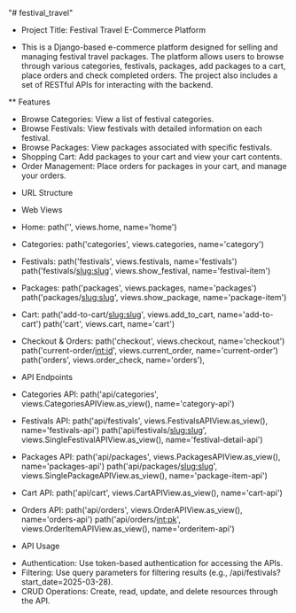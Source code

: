 "# festival_travel" 

* Project Title: Festival Travel E-Commerce Platform
- This is a Django-based e-commerce platform designed for selling and managing festival travel packages. 
The platform allows users to browse through various categories, festivals, packages, add packages to a cart, place orders and check completed orders. The project also includes a set of RESTful APIs for interacting with the backend.

** Features
- Browse Categories: View a list of festival categories.
- Browse Festivals: View festivals with detailed information on each festival.
- Browse Packages: View packages associated with specific festivals.
- Shopping Cart: Add packages to your cart and view your cart contents.
- Order Management: Place orders for packages in your cart, and manage your orders.


* URL Structure

* Web Views
- Home:
path('', views.home, name='home')

- Categories:
path('categories', views.categories, name='category')

- Festivals:
path('festivals', views.festivals, name='festivals')
path('festivals/<slug:slug>', views.show_festival, name='festival-item')

- Packages:
path('packages', views.packages, name='packages')
path('packages/<slug:slug>', views.show_package, name='package-item')

- Cart:
path('add-to-cart/<slug:slug>', views.add_to_cart, name='add-to-cart')
path('cart', views.cart, name='cart')

- Checkout & Orders:
path('checkout', views.checkout, name='checkout')
path('current-order/<int:id>', views.current_order, name='current-order')
path('orders', views.order_check, name='orders'),

* API Endpoints
- Categories API:
path('api/categories', views.CategoriesAPIView.as_view(), name='category-api')

- Festivals API:
path('api/festivals', views.FestivalsAPIView.as_view(), name='festivals-api')
path('api/festivals/<slug:slug>', views.SingleFestivalAPIView.as_view(), name='festival-detail-api')

- Packages API:
path('api/packages', views.PackagesAPIView.as_view(), name='packages-api')
path('api/packages/<slug:slug>', views.SinglePackageAPIView.as_view(), name='package-item-api')

- Cart API:
path('api/cart', views.CartAPIView.as_view(), name='cart-api')

- Orders API:
path('api/orders', views.OrderAPIView.as_view(), name='orders-api')
path('api/orders/<int:pk>', views.OrderItemAPIView.as_view(), name='orderitem-api')

* API Usage
- Authentication: Use token-based authentication for accessing the APIs.
- Filtering: Use query parameters for filtering results (e.g., /api/festivals?start_date=2025-03-28).
- CRUD Operations: Create, read, update, and delete resources through the API.
